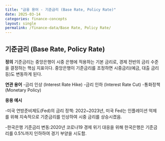 ```yaml
---
title: "금융 용어 - 기준금리 (Base Rate, Policy Rate)"
date: 2025-03-14
categories: finance-concepts
layout: single
permalink: /finance-data/Base Rate, Policy Rate/
---
```



## 기준금리 (Base Rate, Policy Rate)

**정의**
기준금리는 중앙은행이 시중 은행에 적용하는 기본 금리로, 경제 전반의 금리 수준을 결정하는 핵심 지표이다. 
중앙은행이 기준금리를 조정하면 시중금리(예금, 대출 금리 등)도 변동하게 된다.


**연관 용어**
-금리 인상 (Interest Rate Hike)
-금리 인하 (Interest Rate Cut)
-통화정책 (Monetary Policy)

**응용 예시**

-미국 연방준비제도(Fed)의 금리 정책: 2022~2023년, 미국 Fed는 인플레이션 억제를 위해 지속적으로 기준금리를 인상하여 시중 금리를 상승시켰음.

-한국은행 기준금리 변동:2020년 코로나19 경제 위기 대응을 위해 한국은행은 기준금리를 0.5%까지 인하하여 경기 부양을 시도함.


